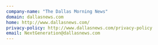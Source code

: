 ```yaml
---
company-name: "The Dallas Morning News"
domain: dallasnews.com
home: http://www.dallasnews.com/
privacy-policy: http://www.dallasnews.com/privacy-policy
email: NextGeneration@dallasnews.com
---
```




